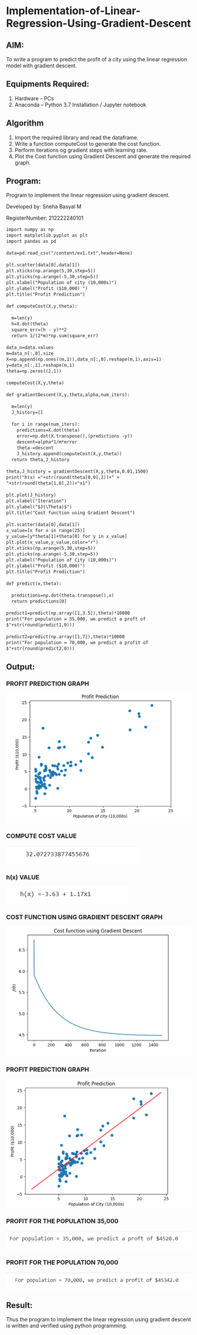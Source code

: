 # Implementation-of-Linear-Regression-Using-Gradient-Descent

## AIM:
To write a program to predict the profit of a city using the linear regression model with gradient descent.

## Equipments Required:
1. Hardware – PCs
2. Anaconda – Python 3.7 Installation / Jupyter notebook

## Algorithm
1. Import the required library and read the dataframe.
2. Write a function computeCost to generate the cost function.
3. Perform iterations og gradient steps with learning rate.
4. Plot the Cost function using Gradient Descent and generate the required graph.

## Program:
Program to implement the linear regression using gradient descent.

Developed by: Sneha Basyal M

RegisterNumber: 212222240101 
```
import numpy as np
import matplotlib.pyplot as plt
import pandas as pd

data=pd.read_csv("/content/ex1.txt",header=None)

plt.scatter(data[0],data[1])
plt.xticks(np.arange(5,30,step=5))
plt.yticks(np.arange(-5,30,step=5))
plt.xlabel("Population of city (10,000s)")
plt.ylabel("Profit ($10,000) ")
plt.title("Profit Prediction")

def computeCost(X,y,theta):

  m=len(y) 
  h=X.dot(theta)
  square_err=(h - y)**2
  return 1/(2*m)*np.sum(square_err) 

data_n=data.values
m=data_n[:,0].size
X=np.append(np.ones((m,1)),data_n[:,0].reshape(m,1),axis=1)
y=data_n[:,1].reshape(m,1)
theta=np.zeros((2,1))

computeCost(X,y,theta) 

def gradientDescent(X,y,theta,alpha,num_iters):

  m=len(y)
  J_history=[]

  for i in range(num_iters):
    predictions=X.dot(theta)
    error=np.dot(X.transpose(),(predictions -y))
    descent=alpha*1/m*error
    theta-=descent
    J_history.append(computeCost(X,y,theta))
  return theta,J_history

theta,J_history = gradientDescent(X,y,theta,0.01,1500)
print("h(x) ="+str(round(theta[0,0],2))+" + "+str(round(theta[1,0],2))+"x1")

plt.plot(J_history)
plt.xlabel("Iteration")
plt.ylabel("$J(\Theta)$")
plt.title("Cost function using Gradient Descent")

plt.scatter(data[0],data[1])
x_value=[x for x in range(25)]
y_value=[y*theta[1]+theta[0] for y in x_value]
plt.plot(x_value,y_value,color="r")
plt.xticks(np.arange(5,30,step=5))
plt.yticks(np.arange(-5,30,step=5))
plt.xlabel("Population of City (10,000s)")
plt.ylabel("Profit ($10,000)")
plt.title("Profit Prediction")

def predict(x,theta):

  predictions=np.dot(theta.transpose(),x)
  return predictions[0]

predict1=predict(np.array([1,3.5]),theta)*10000
print("For population = 35,000, we predict a proft of $"+str(round(predict1,0)))

predict2=predict(np.array([1,7]),theta)*10000
print("For population = 70,000, we predict a profit of $"+str(round(predict2,0)))
```


## Output:

### PROFIT PREDICTION GRAPH

![IMPLEMENTATION-OF-LINEAR-REGRESSION-USING-GRADIENT-DESCENT](mlone.png)

### COMPUTE COST VALUE

![IMPLEMENTATION-OF-LINEAR-REGRESSION-USING-GRADIENT-DESCENT](mltwo.png)

### h(x) VALUE

![IMPLEMENTATION-OF-LINEAR-REGRESSION-USING-GRADIENT-DESCENT](mlthree.png)

### COST FUNCTION USING GRADIENT DESCENT GRAPH

![IMPLEMENTATION-OF-LINEAR-REGRESSION-USING-GRADIENT-DESCENT](mlfour.png)

### PROFIT PREDICTION GRAPH

![IMPLEMENTATION-OF-LINEAR-REGRESSION-USING-GRADIENT-DESCENT](mlfive.png)

### PROFIT FOR THE POPULATION 35,000

![IMPLEMENTATION-OF-LINEAR-REGRESSION-USING-GRADIENT-DESCENT](mlsix.png)

### PROFIT FOR THE POPULATION 70,000

![IMPLEMENTATION-OF-LINEAR-REGRESSION-USING-GRADIENT-DESCENT](mlseven.png)


## Result:
Thus the program to implement the linear regression using gradient descent is written and verified using python programming.
